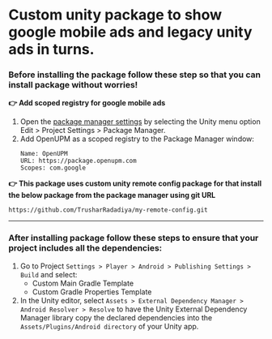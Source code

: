 # Custom unity package to show google mobile ads and legacy unity ads in turns.

### Before installing the package follow these step so that you can install package without worries!
**:point_right: Add scoped registry for google mobile ads**
1. Open the [package manager settings](https://docs.unity3d.com/Manual/class-PackageManager.html) by selecting the Unity menu option Edit > Project Settings > Package Manager.
2. Add OpenUPM as a scoped registry to the Package Manager window:
   ```
   Name: OpenUPM
   URL: https://package.openupm.com
   Scopes: com.google
   ```

**:point_right: This package uses custom unity remote config package for that install the below package from the package manager using git URL**
```
https://github.com/TrusharRadadiya/my-remote-config.git
```
---
### After installing package follow these steps to ensure that your project includes all the dependencies:
1. Go to Project `Settings > Player > Android > Publishing Settings > Build` and select:
   - Custom Main Gradle Template
   - Custom Gradle Properties Template
2. In the Unity editor, select `Assets > External Dependency Manager > Android Resolver > Resolve` to have the Unity External Dependency Manager library copy the declared dependencies into the `Assets/Plugins/Android directory` of your Unity app.
